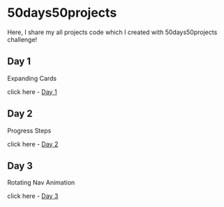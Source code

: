 # 50days50projects

Here, I share my all projects code which I created with 50days50projects challenge!

## Day 1

Expanding Cards

click here - [Day 1](expanding-cards/day1.md)


## Day 2

Progress Steps

click here - [Day 2](progress-steps/day2.md)


## Day 3

Rotating Nav Animation

click here - [Day 3](rotating-nav-animation/day3.md)
